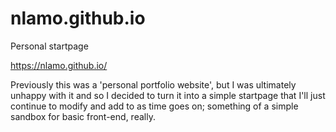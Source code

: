 # nlamo.github.io

Personal startpage

https://nlamo.github.io/

Previously this was a 'personal portfolio website', but I was ultimately unhappy with it and so I decided to turn it into a simple startpage that I'll just continue to modify and add to as time goes on; something of a simple sandbox for basic front-end, really.
